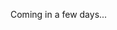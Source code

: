 Coming in a few days...

<!-- <div class = "iframe-responsive-container">
<iframe class = "iframe-responsive-content" src="https://www.youtube.com/embed/tb9PQAR_t3Q" frameBorder="0"></iframe>
</div>

Click [here](https://www.youtube.com/watch?v=tb9PQAR_t3Q) to view the video on YouTube if it does not load above. -->
